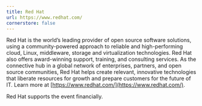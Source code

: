 ```yaml
---
title: Red Hat
url: https://www.redhat.com/
cornerstore: false
---
```


Red Hat is the world’s leading provider of open source software solutions, using
a community-powered approach to reliable and high-performing cloud, Linux,
middleware, storage and virtualization technologies.
Red Hat also offers award-winning support, training, and consulting services.
As the connective hub in a global network of enterprises, partners, and open
source communities, Red Hat helps create relevant, innovative technologies that
liberate resources for growth and prepare customers for the future of IT.
Learn more at [https://www.redhat.com/](https://www.redhat.com/).

Red Hat supports the event financially.
